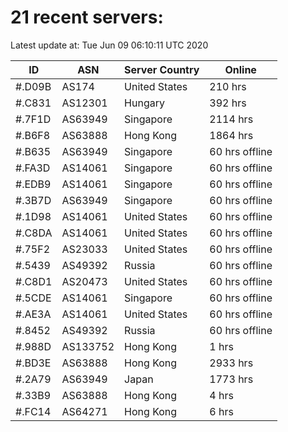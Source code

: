 # 21 recent servers:

Latest update at: Tue Jun 09 06:10:11 UTC 2020

| ID | ASN | Server Country | Online |
| -- | --- | -------------- | ------ |
| #.D09B | AS174 | United States | 210 hrs |
| #.C831 | AS12301 | Hungary | 392 hrs |
| #.7F1D | AS63949 | Singapore | 2114 hrs |
| #.B6F8 | AS63888 | Hong Kong | 1864 hrs |
| #.B635 | AS63949 | Singapore | 60 hrs offline |
| #.FA3D | AS14061 | Singapore | 60 hrs offline |
| #.EDB9 | AS14061 | Singapore | 60 hrs offline |
| #.3B7D | AS63949 | Singapore | 60 hrs offline |
| #.1D98 | AS14061 | United States | 60 hrs offline |
| #.C8DA | AS14061 | United States | 60 hrs offline |
| #.75F2 | AS23033 | United States | 60 hrs offline |
| #.5439 | AS49392 | Russia | 60 hrs offline |
| #.C8D1 | AS20473 | United States | 60 hrs offline |
| #.5CDE | AS14061 | Singapore | 60 hrs offline |
| #.AE3A | AS14061 | United States | 60 hrs offline |
| #.8452 | AS49392 | Russia | 60 hrs offline |
| #.988D | AS133752 | Hong Kong | 1 hrs |
| #.BD3E | AS63888 | Hong Kong | 2933 hrs |
| #.2A79 | AS63949 | Japan | 1773 hrs |
| #.33B9 | AS63888 | Hong Kong | 4 hrs |
| #.FC14 | AS64271 | Hong Kong | 6 hrs |

